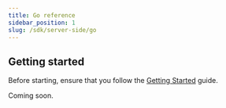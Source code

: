```yaml
---
title: Go reference
sidebar_position: 1
slug: /sdk/server-side/go
---
```


## Getting started

Before starting, ensure that you follow the [Getting Started](/getting-started) guide.

Coming soon.
